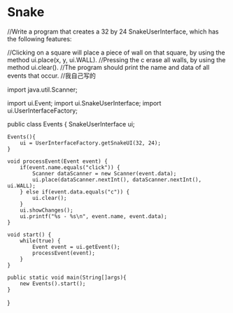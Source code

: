 # Snake

//Write a program that creates a 32 by 24 SnakeUserInterface, which has the following features:

//Clicking on a square will place a piece of wall on that square, by using the method ui.place(x, y, ui.WALL).
//Pressing the c erase all walls, by using the method ui.clear().
//The program should print the name and data of all events that occur.
//我自己写的

import java.util.Scanner;

import ui.Event;
import ui.SnakeUserInterface;
import ui.UserInterfaceFactory;

public class Events {
	SnakeUserInterface ui;
	
	Events(){
		ui = UserInterfaceFactory.getSnakeUI(32, 24);
	}
	
	void processEvent(Event event) {
		if(event.name.equals("click")) {
			Scanner dataScanner = new Scanner(event.data);
			ui.place(dataScanner.nextInt(), dataScanner.nextInt(), ui.WALL);
		} else if(event.data.equals("c")) {
			ui.clear();
		}
		ui.showChanges();
		ui.printf("%s - %s\n", event.name, event.data);
	}
	
	void start() {
		while(true) {
			Event event = ui.getEvent();
			processEvent(event);
		}
	}
	
	public static void main(String[]args){
		new Events().start();
	}
}
